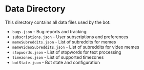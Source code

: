 # Data Directory

This directory contains all data files used by the bot:

- `bugs.json` - Bug reports and tracking
- `subscriptions.json` - User subscriptions and preferences
- `memeSubreddits.json` - List of subreddits for memes
- `memeVideoSubreddits.json` - List of subreddits for video memes
- `stopwords.json` - List of stopwords for text processing
- `timezones.json` - List of supported timezones
- `botState.json` - Bot state and configuration
